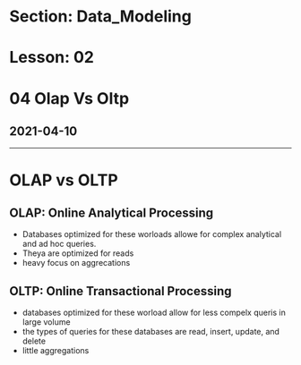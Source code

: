 # Section: Data_Modeling
# Lesson: 02
# 04 Olap Vs Oltp
## 2021-04-10
---

# OLAP vs OLTP


## OLAP: Online Analytical Processing
- Databases optimized for these worloads allowe for complex analytical and ad hoc queries.
- Theya are optimized for reads
- heavy focus on aggrecations


## OLTP: Online Transactional Processing
- databases optimized for these worload allow for less compelx queris in large volume
- the types of queries for these databases are read, insert, update, and delete
- little aggregations